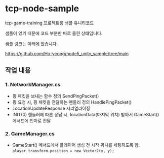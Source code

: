 # tcp-node-sample
tcp-game-training 프로젝트용 샘플 유니티코드

샘플이 있기 때문에 코드 부분만 따로 올린 상태입니다.

샘플 링크는 아래에 있습니다.

https://github.com/Ho-yeong/node5_unity_sample/tree/main


## 작업 내용

### 1. NetworkManager.cs

- 핑 패킷을 보내는 함수 정의 SendPingPacket()
- 핑 요청 시, 핑 패킷을 전달하는 핸들러 정의 HandlePingPacket()
- LocationUpdateResponse 시리얼라이징
- INIT(0) 핸들러에 따른 응답 시, locationData(마지막 위치) 받아서 GameStart() 메서드에 인자로 전달

### 2. GameManager.cs 

- GameStart() 메서드에서 플레이어 생성 전 시작 위치를 세팅하도록 함. `player.transform.position = new Vector2(x, y);`